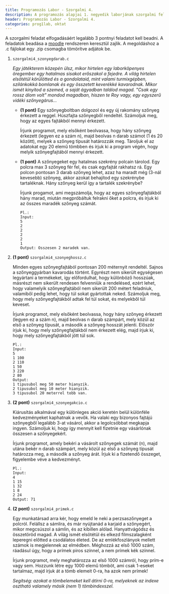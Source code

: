 ```yaml
---
title: Programozás Labor - Szorgalmi 4.
description: A programozás alapjai 1. negyedik laborjának szorgalmi feladatai
header: Programozás Labor - Szorgalmi 4.
categories: prog1lab, oktat
---
```


A szorgalmi feladat elfogadásáért legalább 3 pontnyi feladatot kell beadni. A feladatok beadása a [moodle](https://moodle.hit.bme.hu/) rendszeren keresztül zajlik. A megoldáshoz a .c fájlokat egy .zip csomagba tömörítve adjátok be.

1.  `szorgalmi4_szonyegdarab.c`
    
    *Egy játékterem közepén ülsz, mikor hirtelen egy laborköpenyes öregember egy hatalmas sisakot erőszakol a fejedre. A világ hirtelen elsötétül körülötted és a gondolataid, mint valami turmixgépben, szilánkokká bomlanak és egy összetett keverékké kavarodnak. Mikor ismét kinyitod a szemed, a saját ágyadban találod magad. "Csak egy rossz álom volt" mondod magadban, hiszen te Roy vagy, egy egyszerű vidéki szőnyegárus...*
    
    * **(1 pont)**
        Egy szőnyegboltban dolgozol és egy új rakomány szőnyeg érkezett a reggel. Húszfajta szőnyegből rendeltél. Számoljuk meg, hogy az egyes fajtákból mennyi érkezett.

        Írjunk programot, mely elsőként beolvassa, hogy hány szőnyeg érkezett (legyen ez a szám n), majd beolvas n darab számot (1 és 20 között), melyek a szőnyeg típusát határozzák meg. Tároljuk el az adatokat egy 20 elemű tömbben és írjuk ki a program végén, hogy melyik szőnyegfajtából mennyi érkezett.

    * **(1 pont)**
        A szőnyegeket egy hatalmas szekrény polcain tárolod. Egy polcra max 3 szőnyeg fér fel,  és csak egyfajtát rakhatsz rá. Egy polcon pontosan 3 darab szőnyeg lehet, azaz ha maradt még (3-nál kevesebb) szőnyeg, akkor azokat behajítod egy szekrénybe tartaléknak. Hány szőnyeg kerül így a tartalék szekrénybe?

        Írjunk progamot, ami megszámolja, hogy az egyes szőnyegfajtákból hány marad, miután megpróbáltuk felrakni őket a polcra, és írjuk ki az összes maradék szőnyeg számát.


        ```
        Pl.:
        Input:
        5
        2
        2
        2
        2
        1
        Output: Osszesen 2 maradek van.
        ```

2. **(1 pont)** `szorgalmi4_szonyeghossz.c`
    
    Minden egyes szőnyegfajtából pontosan 200 méternyit rendeltél. Sajnos a szőnyeggyárban kavarodás történt. Egyrészt nem sikerült egységesen legyártani a termékeket, így előfordulhat, hogy különböző hosszúak, másrészt nem sikerült rendesen felvenniük a rendelésed, ezért lehet, hogy valamelyik szőnyegfajtából nem sikerült 200 métert feladniuk, valamiből pedig lehet, hogy túl sokat gyártottak neked. Számoljuk meg, hogy mely szőnyegfajtákból adtak fel túl sokat, és melyekből túl keveset.
    
    Írjunk programot, mely elsőként beolvassa, hogy hány szőnyeg érkezett (legyen ez a szám n), majd beolvas n darab számpárt, mely közül az első a szőnyeg típusát, a második a szőnyeg hosszát jelenti. Először írjuk ki, hogy mely szőnyegfajtákból nem érkezett elég, majd írjuk ki, hogy mely szőnyegfajtákból jött túl sok.

    ```
    Pl.:
    Input:
    5
    1 100
    2 110
    1 50
    3 220
    2 80
    Output:
    1 tipusubol meg 50 meter hianyzik.
    2 tipusubol meg 10 meter hianyzik.
    3 tipusubol 20 meterrel tobb van.
    ```

3. **(2 pont)** `szorgalmi4_szonyegakcio.c`

    Kiárusítás alkalmával egy különleges akció keretén belül különféle kedvezményeket kaphatnak a vevők. Ha valaki egy bizonyos fajtájú szőnyegből legalább 3-at vásárol, akkor a legolcsóbbat megkapja ingyen. Számoljuk ki, hogy így mennyit kell fizetnie egy vásárlónak összesen a szőnyegekért.

    Írjunk programot, amely bekéri a vásárolt szőnyegek számát (n), majd utána bekér n darab számpárt, mely közül az első a szőnyeg típusát határozza meg, a második a szőnyeg árát. Írjuk ki a fizetendő összeget, figyelembe véve a kedvezményt.

    ```
    Pl.:
    Input:
    4
    1 15
    1 32
    1 8
    2 24
    Output: 71
    ```

4. **(2 pont)** `szorgalmi4_primek.c`

    Egy munkatársad arra kér, hogy emeld le neki a perzsaszőnyeget a polcról. Felállsz a sámlira, és már nyújtanád a karjaid a szőnyegért, mikor megcsúszol a sámlin, és az kibillen alólad. Hanyattvágódsz és összetöröd magad. A világ ismét elsötétül és elkezd filmszalagként leperegni előtted a csodálatos életed. De az emlékfoszlányok mellett számok is megjelennek az elmédben. Méghozzá az első 1000 szám, ráadásul úgy, hogy a prímek piros színnel, a nem prímek kék színnel.

    Írjunk programot, mely meghatározza az első 1000 számról, hogy prím-e vagy sem. Hozzunk létre egy 1000 elemű tömböt, ami csak 1-eseket tartalmaz, majd írjuk át a tömb elemeit 0-ra, ha azok nem prímek!

    *Segítség: azokat a tömbelemeket kell átírni 0-ra, melyeknek az indexe osztható valamely másik (nem 1) tömbindexszel.*